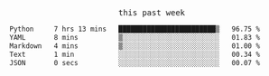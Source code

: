 

<p align="center"><samp>this past week</samp></p>
<!--START_SECTION:waka-->

```txt
Python     7 hrs 13 mins   ████████████████████████▒   96.75 %
YAML       8 mins          ▒░░░░░░░░░░░░░░░░░░░░░░░░   01.83 %
Markdown   4 mins          ▒░░░░░░░░░░░░░░░░░░░░░░░░   01.00 %
Text       1 min           ░░░░░░░░░░░░░░░░░░░░░░░░░   00.34 %
JSON       0 secs          ░░░░░░░░░░░░░░░░░░░░░░░░░   00.07 %
```

<!--END_SECTION:waka-->


